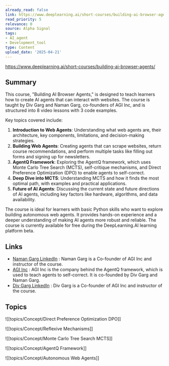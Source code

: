 ```yaml
---
already_read: false
link: https://www.deeplearning.ai/short-courses/building-ai-browser-agents/
read_priority: 5
relevance: 0
source: Alpha Signal
tags:
- AI_agent
- Development_tool
type: Content
upload_date: '2025-04-21'
---
```


https://www.deeplearning.ai/short-courses/building-ai-browser-agents/
## Summary

This course, "Building AI Browser Agents," is designed to teach learners how to create AI agents that can interact with websites. The course is taught by Div Garg and Naman Garg, co-founders of AGI Inc, and is structured into 8 video lessons with 3 code examples.

Key topics covered include:

1. **Introduction to Web Agents**: Understanding what web agents are, their architecture, key components, limitations, and decision-making strategies.
2. **Building Web Agents**: Creating agents that can scrape websites, return course recommendations, and perform multiple tasks like filling out forms and signing up for newsletters.
3. **AgentQ Framework**: Exploring the AgentQ framework, which uses Monte Carlo Tree Search (MCTS), self-critique mechanisms, and Direct Preference Optimization (DPO) to enable agents to self-correct.
4. **Deep Dive into MCTS**: Understanding MCTS and how it finds the most optimal path, with examples and practical applications.
5. **Future of AI Agents**: Discussing the current state and future directions of AI agents, including key factors like hardware, algorithms, and data availability.

The course is ideal for learners with basic Python skills who want to explore building autonomous web agents. It provides hands-on experience and a deeper understanding of making AI agents more robust and reliable. The course is currently available for free during the DeepLearning.AI learning platform beta.
## Links

- [Naman Garg LinkedIn](https://www.linkedin.com/in/namangarg20/) : Naman Garg is a Co-founder of AGI Inc and instructor of the course.
- [AGI Inc](https://theagi.company/) : AGI Inc is the company behind the AgentQ framework, which is used to teach agents to self-correct. It is co-founded by Div Garg and Naman Garg.
- [Div Garg LinkedIn](https://www.linkedin.com/in/div99/) : Div Garg is a Co-founder of AGI Inc and instructor of the course.

## Topics

![[topics/Concept/Direct Preference Optimization DPO]]

![[topics/Concept/Reflexive Mechanisms]]

![[topics/Concept/Monte Carlo Tree Search MCTS]]

![[topics/Concept/AgentQ Framework]]

![[topics/Concept/Autonomous Web Agents]]